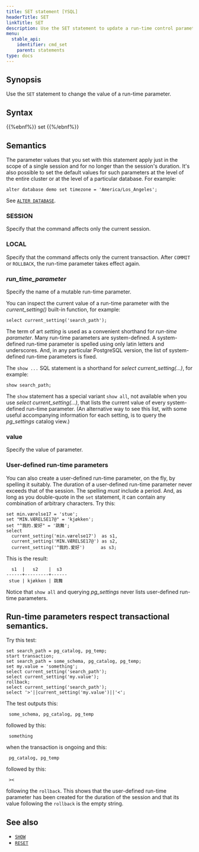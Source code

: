 ```yaml
---
title: SET statement [YSQL]
headerTitle: SET
linkTitle: SET
description: Use the SET statement to update a run-time control parameter.
menu:
  stable_api:
    identifier: cmd_set
    parent: statements
type: docs
---
```


## Synopsis

Use the `SET` statement to change the value of a run-time parameter.

## Syntax

{{%ebnf%}}
  set
{{%/ebnf%}}

## Semantics

The parameter values that you set with this statement apply just in the scope of a single session and for no longer than the session's duration. It's also possible to set the default values for such parameters at the level of the entire cluster or at the level of a particular database. For example:

```plpgsql
alter database demo set timezone = 'America/Los_Angeles';
```

See [`ALTER DATABASE`](../ddl_alter_db/).

### SESSION

Specify that the command affects only the current session.

### LOCAL

Specify that the command affects only the current transaction. After `COMMIT` or `ROLLBACK`, the run-time parameter takes effect again.

### *run_time_parameter*

Specify the name of a mutable run-time parameter.

You can inspect the current value of a run-time parameter with the _current_setting()_ built-in function, for example:

```plpgsql
select current_setting('search_path');
```

The term of art _setting_ is used as a convenient shorthand for _run-time parameter_. Many run-time parameters are system-defined. A system-defined run-time parameter is spelled using only latin letters and underscores. And, in any particular PostgreSQL version, the list of system-defined run-time parameters is fixed.

The `show ...` SQL statement is a shorthand for _select current_setting(...)_, for example:

```plpgsql
show search_path;
```

The `show` statement has a special variant `show all`, not available when you use _select current_setting(...)_, that lists the current value of every system-defined run-time parameter. (An alternative way to see this list, with some useful accompanying information for each setting, is to query the _pg_settings_ catalog view.)

### value

Specify the value of parameter.

### User-defined run-time parameters

You can also create a user-defined run-time parameter, on the fly, by spelling it suitably. The duration of  a user-defined run-time parameter never exceeds that of the session. The spelling _must_ include a period. And, as long as  you double-quote in the `set` statement, it can contain any combination of arbitrary characters. Try this:

```plpgsql
set min.værelse17 = 'stue';
set "MIN.VÆRELSE17@" = 'kjøkken';
set "^我的.爱好" = '跳舞';
select
  current_setting('min.værelse17')  as s1,
  current_setting('MIN.VÆRELSE17@') as s2,
  current_setting('^我的.爱好')      as s3;
```

This is the result:

```output
  s1  |   s2    |  s3  
------+---------+------
 stue | kjøkken | 跳舞
```

Notice that `show all` and querying _pg_settings_ never lists user-defined run-time parameters.

## Run-time parameters respect transactional semantics.

Try this test:

```plpgsql
set search_path = pg_catalog, pg_temp;
start transaction;
set search_path = some_schema, pg_catalog, pg_temp;
set my.value = 'something';
select current_setting('search_path');
select current_setting('my.value');
rollback;
select current_setting('search_path');
select '>'||current_setting('my.value')||'<';
```

The test outputs this:

```output
 some_schema, pg_catalog, pg_temp
```
followed by this:

```output
 something
```

when the transaction is ongoing and this:

```output
 pg_catalog, pg_temp
```

followed by this:

```output
 ><
```
following the `rollback`. This shows that the user-defined run-time parameter has been created for the duration of the session and that its value following the `rollback` is the empty string.

## See also

- [`SHOW`](../cmd_show)
- [`RESET`](../cmd_reset)
